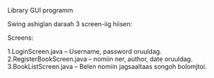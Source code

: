 Library GUI programm

Swing ashiglan daraah 3 screen-iig hiisen:

Screens:

1.LoginScreen.java – Username, password oruuldag.
2.RegisterBookScreen.java – nomiin ner, author, date oruuldag.
3.BookListScreen.java – Belen nomiin jagsaaltaas songoh bolomjtoi.